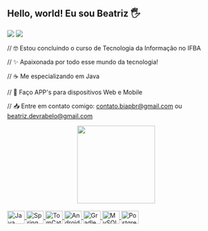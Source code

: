 ## Hello, world! Eu sou Beatriz 🖐️

<div> 
  <a href = "mailto:beatriz.devrabelo@gmail.com"><img src=https://img.shields.io/badge/Gmail-D14836?style=for-the-badge&logo=gmail&logoColor=white" target="_blank"></a>
  <a href="https://www.linkedin.com/in/beatriz-rabel0/" target="_blank"><img src="https://img.shields.io/badge/-LinkedIn-%230077B5?style=for-the-badge&logo=linkedin&logoColor=white" target="_blank"></a>
    

// 🤓 Estou concluindo o curso de Tecnologia da Informação no IFBA

// ✨ Apaixonada por todo esse mundo da tecnologia!

// ☕ Me especializando em Java 

// 📱 Faço APP's para dispositivos Web e Mobile

// 📥 Entre em contato comigo: contato.biapbr@gmail.com ou beatriz.devrabelo@gmail.com

<div align="center">
  <a href="https://github.com/devrabello">
  <img height="180em" src="https://github-readme-stats.vercel.app/api?username=devrabello&show_icons=true&theme=vue&include_all_commits=true&count_private=true"/>
</div>

<div style="display: inline_block"><br>
  <img align="center" alt="Java" height="30" width="40" src="https://cdn.jsdelivr.net/gh/devicons/devicon/icons/java/java-original.svg">
  <img align="center" alt="Spring" height="30" width="40" src="https://cdn.jsdelivr.net/gh/devicons/devicon/icons/spring/spring-original.svg">
  <img align="center" alt="TomCat" height="30" width="40" src="https://cdn.jsdelivr.net/gh/devicons/devicon/icons/tomcat/tomcat-original.svg">
  <img align="center" alt="Android" height="30" width="40" src="https://cdn.jsdelivr.net/gh/devicons/devicon/icons/android/android-original.svg">
  <img align="center" alt="Gradle" height="30" width="40" src="https://cdn.jsdelivr.net/gh/devicons/devicon/icons/gradle/gradle-plain.svg">
  <img align="center" alt="MySQL" height="30" width="40" src="https://cdn.jsdelivr.net/gh/devicons/devicon/icons/mysql/mysql-original.svg">
  <img align="center" alt="PostgreSQL" height="30" width="40" src="https://cdn.jsdelivr.net/gh/devicons/devicon/icons/postgresql/postgresql-original.svg">
</div>

##


